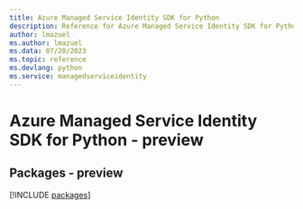 ```yaml
---
title: Azure Managed Service Identity SDK for Python
description: Reference for Azure Managed Service Identity SDK for Python
author: lmazuel
ms.author: lmazuel
ms.data: 07/20/2023
ms.topic: reference
ms.devlang: python
ms.service: managedserviceidentity
---
```

# Azure Managed Service Identity SDK for Python - preview
## Packages - preview
[!INCLUDE [packages](managed-service-identity-index.md)]